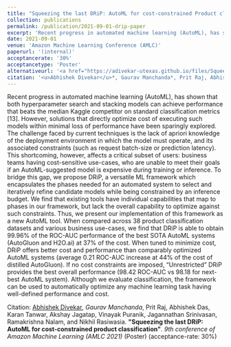 ```yaml
---
title: "Squeezing the last DRiP: AutoML for cost-constrained Product classification"
collection: publications
permalink: /publication/2021-09-01-drip-paper
excerpt: 'Recent progress in automated machine learning (AutoML), has shown that both hyperparameter search and stacking models can achieve performance that beats the median Kaggle competitor on standard classification metrics [13]. However, solutions that directly optimize cost of executing such models within minimal loss of performance have been sparingly explored. The challenge faced by current techniques is the lack of apriori knowledge of the deployment environment in which the model must operate, and its associated constraints (such as request batch-size or prediction latency). This shortcoming, however, affects a critical subset of users: business teams having cost-sensitive use-cases, who are unable to meet their goals if an AutoML-suggested model is expensive during training or inference. To bridge this gap, we propose DRiP, a versatile ML framework which encapsulates the phases needed for an automated system to select and iteratively refine candidate models while being constrained by an inference budget. We find that existing tools have individual capabilities that map to phases in our framework, but lack the overall capability to optimize against such constraints. Thus, we present our implementation of this framework as a new AutoML tool. When compared across 38 product classification datasets and various business use-cases, we find that DRiP is able to obtain 99.96% of the ROC-AUC performance of the best SOTA AutoML systems (AutoGluon and H2O.ai) at 37% of the cost. When tuned to minimize cost, DRiP offers better cost and performance than comparably optimized AutoML systems (average 0.21 ROC-AUC increase at 44% of the cost of distilled AutoGluon). If no cost constraints are imposed, “Unrestricted” DRiP provides the best overall performance (98.42 ROC-AUC vs 98.18 for next-best AutoML system). Although we evaluate classification, the framework can be used to automatically optimize any machine learning task having well-defined performance and cost.'
date: 2021-09-01
venue: 'Amazon Machine Learning Conference (AMLC)'
paperurl: '(internal)'
acceptancerate: '30%'
acceptancetype: 'Poster'
alternativeurl: '<a href="https://adivekar-utexas.github.io/files/Squeezing_the_last_DRiP_ARD_2021_slides.pdf">Talk at Amazon Research Days 2021</a>'
citation: '<u>Abhishek Divekar</u>*, Gaurav Manchanda*, Prit Raj, Abhishek Das, Karan Tanwar, Akshay Jagatap, Vinayak Puranik, Jagannathan Srinivasan, Ramakrishna Nalam, and Nikhil Rasiwasia. <b>&quot;Squeezing the last DRiP: AutoML for cost-constrained product classification&quot;</b>. <i>9th conference of Amazon Machine Learning (AMLC 2021)</i>'
---
```

Recent progress in automated machine learning (AutoML), has shown that both hyperparameter search and stacking models can achieve performance that beats the median Kaggle competitor on standard classification metrics [13]. However, solutions that directly optimize cost of executing such models within minimal loss of performance have been sparingly explored. The challenge faced by current techniques is the lack of apriori knowledge of the deployment environment in which the model must operate, and its associated constraints (such as request batch-size or prediction latency). This shortcoming, however, affects a critical subset of users: business teams having cost-sensitive use-cases, who are unable to meet their goals if an AutoML-suggested model is expensive during training or inference. To bridge this gap, we propose DRiP, a versatile ML framework which encapsulates the phases needed for an automated system to select and iteratively refine candidate models while being constrained by an inference budget. We find that existing tools have individual capabilities that map to phases in our framework, but lack the overall capability to optimize against such constraints. Thus, we present our implementation of this framework as a new AutoML tool. When compared across 38 product classification datasets and various business use-cases, we find that DRiP is able to obtain 99.96% of the ROC-AUC performance of the best SOTA AutoML systems (AutoGluon and H2O.ai) at 37% of the cost. When tuned to minimize cost, DRiP offers better cost and performance than comparably optimized AutoML systems (average 0.21 ROC-AUC increase at 44% of the cost of distilled AutoGluon). If no cost constraints are imposed, “Unrestricted” DRiP provides the best overall performance (98.42 ROC-AUC vs 98.18 for next-best AutoML system). Although we evaluate classification, the framework can be used to automatically optimize any machine learning task having well-defined performance and cost.

Citation: <u>Abhishek Divekar</u>*, Gaurav Manchanda*, Prit Raj, Abhishek Das, Karan Tanwar, Akshay Jagatap, Vinayak Puranik, Jagannathan Srinivasan, Ramakrishna Nalam, and Nikhil Rasiwasia. <b>"Squeezing the last DRiP: AutoML for cost-constrained product classification"</b>. <i>9th conference of Amazon Machine Learning (AMLC 2021)</i> (Poster) (acceptance-rate: 30%) 